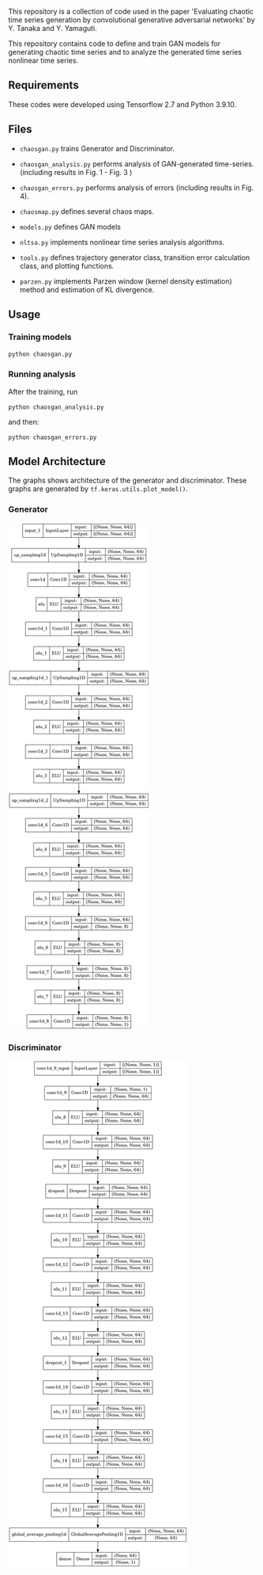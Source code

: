 This repository is a collection of code used in the paper 'Evaluating chaotic time series generation by convolutional generative adversarial networks' by Y. Tanaka and Y. Yamaguti. 

This repository contains code to define and train GAN models for generating chaotic time series and to analyze the generated time series nonlinear time series.


## Requirements

These codes were developed using Tensorflow 2.7 and Python 3.9.10.

## Files

- `chaosgan.py` trains Generator and Discriminator.

- `chaosgan_analysis.py` performs analysis of GAN-generated time-series. (including results in Fig. 1 - Fig. 3 )

- `chaosgan_errors.py` performs analysis of errors (including results in Fig. 4).

- `chaosmap.py` defines several chaos maps.

- `models.py` defines GAN models

- `nltsa.py` implements nonlinear time series analysis algorithms.

- `tools.py` defines trajectory generator class, transition error calculation class, and plotting functions.

- `parzen.py` implements Parzen window (kernel density estimation) method and estimation of KL divergence.



## Usage

### Training models

```
python chaosgan.py
```

### Running analysis

After the training, run

```
python chaosgan_analysis.py
```

and then: 

```
python chaosgan_errors.py
```



## Model Architecture


The graphs shows architecture of the generator and discriminator.
These graphs are generated by  `tf.keras.utils.plot_model()`.

### Generator
![generator graph](generator.png)

### Discriminator

![discriminator graph](discriminator.png)